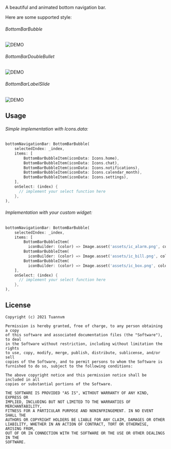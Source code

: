 
A beautiful and animated bottom navigation bar.

Here are some supported style:

###### BottomBarBubble
![DEMO](https://github.com/tuannvm2109/bottom_bar_matu/blob/master/assets/bottom_bar_matu_bubble.gif)

###### BottomBarDoubleBullet
![DEMO](https://github.com/tuannvm2109/bottom_bar_matu/blob/master/assets/bottom_bar_matu_double_bullet.gif)

###### BottomBarLabelSlide
![DEMO](https://github.com/tuannvm2109/bottom_bar_matu/blob/master/assets/bottom_bar_matu_double_bullet.gif)

## Usage

###### Simple implementation with Icons.data:

```dart
bottomNavigationBar: BottomBarBubble(
    selectedIndex: _index,
    items: [
        BottomBarBubbleItem(iconData: Icons.home),
        BottomBarBubbleItem(iconData: Icons.chat),
        BottomBarBubbleItem(iconData: Icons.notifications),
        BottomBarBubbleItem(iconData: Icons.calendar_month),
        BottomBarBubbleItem(iconData: Icons.settings),
    ],
    onSelect: (index) {
      // implement your select function here
    },
),
```

###### Implementation with your custom widget:

```dart
bottomNavigationBar: BottomBarBubble(
    selectedIndex: _index,
    items: [
        BottomBarBubbleItem(
          iconBuilder: (color) => Image.asset('assets/ic_alarm.png', color: color, height: 30, width: 30)),
        BottomBarBubbleItem(
          iconBuilder: (color) => Image.asset('assets/ic_bill.png', color: color, height: 30, width: 30)),
        BottomBarBubbleItem(
          iconBuilder: (color) => Image.asset('assets/ic_box.png', color: color, height: 30, width: 30)),
    ],
    onSelect: (index) {
      // implement your select function here
    },
),
```

## License

```
Copyright (c) 2021 Tuannvm

Permission is hereby granted, free of charge, to any person obtaining a copy
of this software and associated documentation files (the "Software"), to deal
in the Software without restriction, including without limitation the rights
to use, copy, modify, merge, publish, distribute, sublicense, and/or sell
copies of the Software, and to permit persons to whom the Software is
furnished to do so, subject to the following conditions:

The above copyright notice and this permission notice shall be included in all
copies or substantial portions of the Software.

THE SOFTWARE IS PROVIDED "AS IS", WITHOUT WARRANTY OF ANY KIND, EXPRESS OR
IMPLIED, INCLUDING BUT NOT LIMITED TO THE WARRANTIES OF MERCHANTABILITY,
FITNESS FOR A PARTICULAR PURPOSE AND NONINFRINGEMENT. IN NO EVENT SHALL THE
AUTHORS OR COPYRIGHT HOLDERS BE LIABLE FOR ANY CLAIM, DAMAGES OR OTHER
LIABILITY, WHETHER IN AN ACTION OF CONTRACT, TORT OR OTHERWISE, ARISING FROM,
OUT OF OR IN CONNECTION WITH THE SOFTWARE OR THE USE OR OTHER DEALINGS IN THE
SOFTWARE.
```
